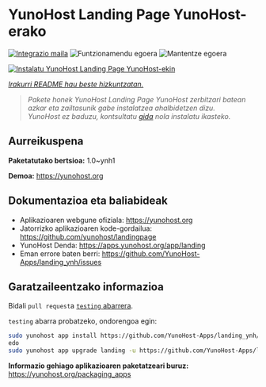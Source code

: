 <!--
Ohart ongi: README hau automatikoki sortu da <https://github.com/YunoHost/apps/tree/master/tools/readme_generator>ri esker
EZ editatu eskuz.
-->

# YunoHost Landing Page YunoHost-erako

[![Integrazio maila](https://dash.yunohost.org/integration/landing.svg)](https://ci-apps.yunohost.org/ci/apps/landing/) ![Funtzionamendu egoera](https://ci-apps.yunohost.org/ci/badges/landing.status.svg) ![Mantentze egoera](https://ci-apps.yunohost.org/ci/badges/landing.maintain.svg)

[![Instalatu YunoHost Landing Page YunoHost-ekin](https://install-app.yunohost.org/install-with-yunohost.svg)](https://install-app.yunohost.org/?app=landing)

*[Irakurri README hau beste hizkuntzatan.](./ALL_README.md)*

> *Pakete honek YunoHost Landing Page YunoHost zerbitzari batean azkar eta zailtasunik gabe instalatzea ahalbidetzen dizu.*  
> *YunoHost ez baduzu, kontsultatu [gida](https://yunohost.org/install) nola instalatu ikasteko.*

## Aurreikuspena



**Paketatutako bertsioa:** 1.0~ynh1

**Demoa:** <https://yunohost.org>
## Dokumentazioa eta baliabideak

- Aplikazioaren webgune ofiziala: <https://yunohost.org>
- Jatorrizko aplikazioaren kode-gordailua: <https://github.com/yunohost/landingpage>
- YunoHost Denda: <https://apps.yunohost.org/app/landing>
- Eman errore baten berri: <https://github.com/YunoHost-Apps/landing_ynh/issues>

## Garatzaileentzako informazioa

Bidali `pull request`a [`testing` abarrera](https://github.com/YunoHost-Apps/landing_ynh/tree/testing).

`testing` abarra probatzeko, ondorengoa egin:

```bash
sudo yunohost app install https://github.com/YunoHost-Apps/landing_ynh/tree/testing --debug
edo
sudo yunohost app upgrade landing -u https://github.com/YunoHost-Apps/landing_ynh/tree/testing --debug
```

**Informazio gehiago aplikazioaren paketatzeari buruz:** <https://yunohost.org/packaging_apps>
